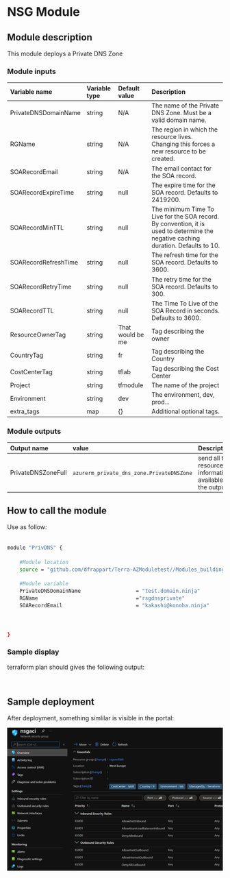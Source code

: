 # NSG Module

## Module description

This module deploys a Private DNS Zone

### Module inputs

| Variable name | Variable type | Default value | Description |
|:--------------|:--------------|:--------------|:------------|
| PrivateDNSDomainName | string | N/A | The name of the Private DNS Zone. Must be a valid domain name. |
| RGName | string | N/A | The region in which the resource lives. Changing this forces a new resource to be created. |
| SOARecordEmail | string | N/A | The email contact for the SOA record. |
| SOARecordExpireTime | string | null | The expire time for the SOA record. Defaults to 2419200. |
| SOARecordMinTTL | string | null | The minimum Time To Live for the SOA record. By convention, it is used to determine the negative caching duration. Defaults to 10. |
| SOARecordRefreshTime | string | null | The refresh time for the SOA record. Defaults to 3600. |
| SOARecordRetryTime | string | null | The retry time for the SOA record. Defaults to 300. |
| SOARecordTTL | string | null | The Time To Live of the SOA Record in seconds. Defaults to 3600. |
| ResourceOwnerTag | string | That would be me | Tag describing the owner |
| CountryTag | string | fr | Tag describing the Country |
| CostCenterTag | string | tflab | Tag describing the Cost Center |
| Project | string | tfmodule | The name of the project |
| Environment | string | dev | The environment, dev, prod... |
| extra_tags | map | {} | Additional optional tags. |


### Module outputs

| Output name | value | Description |
|:------------|:------|:------------|
| PrivateDNSZoneFull | `azurerm_private_dns_zone.PrivateDNSZone` | send all the resource information available in the output. |


## How to call the module

Use as follow:

```bash

module "PrivDNS" {

    #Module location
    source = "github.com/dfrappart/Terra-AZModuletest//Modules_building_blocks//241_PrivateDNSZone/"

    #Module variable
    PrivateDNSDomainName                  = "test.domain.ninja"
    RGName                                ="rsgdnsprivate"
    SOARecordEmail                        = "kakashi@konoha.ninja"
    


}

```

### Sample display

terraform plan should gives the following output:

```powershell



```

## Sample deployment

After deployment, something simlilar is visible in the portal:

![Illustration 1](./Img/privdnszone001.png)